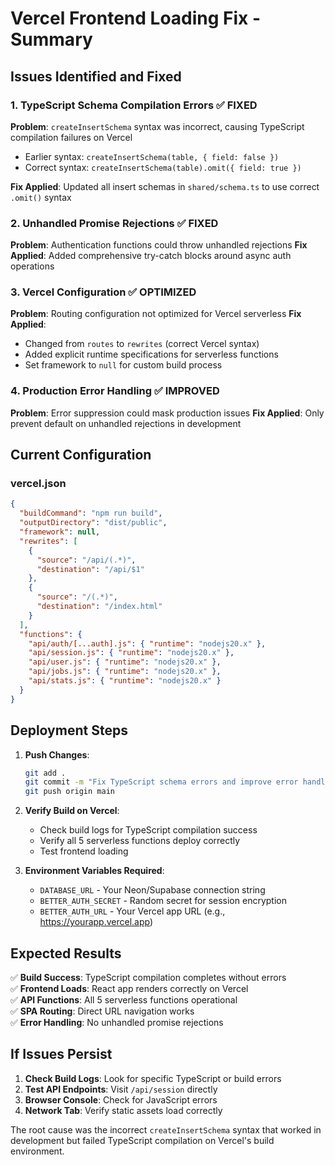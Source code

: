 # Vercel Frontend Loading Fix - Summary

## Issues Identified and Fixed

### 1. **TypeScript Schema Compilation Errors** ✅ FIXED
**Problem**: `createInsertSchema` syntax was incorrect, causing TypeScript compilation failures on Vercel
- Earlier syntax: `createInsertSchema(table, { field: false })`
- Correct syntax: `createInsertSchema(table).omit({ field: true })`

**Fix Applied**: Updated all insert schemas in `shared/schema.ts` to use correct `.omit()` syntax

### 2. **Unhandled Promise Rejections** ✅ FIXED  
**Problem**: Authentication functions could throw unhandled rejections
**Fix Applied**: Added comprehensive try-catch blocks around async auth operations

### 3. **Vercel Configuration** ✅ OPTIMIZED
**Problem**: Routing configuration not optimized for Vercel serverless
**Fix Applied**: 
- Changed from `routes` to `rewrites` (correct Vercel syntax)
- Added explicit runtime specifications for serverless functions
- Set framework to `null` for custom build process

### 4. **Production Error Handling** ✅ IMPROVED
**Problem**: Error suppression could mask production issues
**Fix Applied**: Only prevent default on unhandled rejections in development

## Current Configuration

### vercel.json
```json
{
  "buildCommand": "npm run build",
  "outputDirectory": "dist/public", 
  "framework": null,
  "rewrites": [
    {
      "source": "/api/(.*)",
      "destination": "/api/$1"
    },
    {
      "source": "/(.*)", 
      "destination": "/index.html"
    }
  ],
  "functions": {
    "api/auth/[...auth].js": { "runtime": "nodejs20.x" },
    "api/session.js": { "runtime": "nodejs20.x" },
    "api/user.js": { "runtime": "nodejs20.x" },
    "api/jobs.js": { "runtime": "nodejs20.x" },
    "api/stats.js": { "runtime": "nodejs20.x" }
  }
}
```

## Deployment Steps

1. **Push Changes**:
   ```bash
   git add .
   git commit -m "Fix TypeScript schema errors and improve error handling"
   git push origin main
   ```

2. **Verify Build on Vercel**:
   - Check build logs for TypeScript compilation success
   - Verify all 5 serverless functions deploy correctly
   - Test frontend loading

3. **Environment Variables Required**:
   - `DATABASE_URL` - Your Neon/Supabase connection string
   - `BETTER_AUTH_SECRET` - Random secret for session encryption
   - `BETTER_AUTH_URL` - Your Vercel app URL (e.g., https://yourapp.vercel.app)

## Expected Results

✅ **Build Success**: TypeScript compilation completes without errors  
✅ **Frontend Loads**: React app renders correctly on Vercel  
✅ **API Functions**: All 5 serverless functions operational  
✅ **SPA Routing**: Direct URL navigation works  
✅ **Error Handling**: No unhandled promise rejections  

## If Issues Persist

1. **Check Build Logs**: Look for specific TypeScript or build errors
2. **Test API Endpoints**: Visit `/api/session` directly
3. **Browser Console**: Check for JavaScript errors
4. **Network Tab**: Verify static assets load correctly

The root cause was the incorrect `createInsertSchema` syntax that worked in development but failed TypeScript compilation on Vercel's build environment.